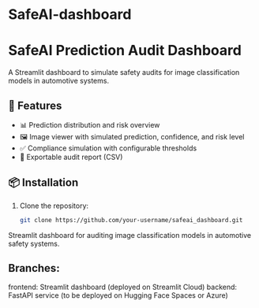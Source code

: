 # SafeAI-dashboard

# SafeAI Prediction Audit Dashboard

A Streamlit dashboard to simulate safety audits for image classification models in automotive systems.

## 🚀 Features

- 📊 Prediction distribution and risk overview
- 🖼️ Image viewer with simulated prediction, confidence, and risk level
- ✅ Compliance simulation with configurable thresholds
- 📄 Exportable audit report (CSV)

## 📦 Installation

1. Clone the repository:
   ```bash
   git clone https://github.com/your-username/safeai_dashboard.git
Streamlit dashboard for auditing image classification models in automotive safety systems.

## Branches:

frontend: Streamlit dashboard (deployed on Streamlit Cloud)
backend: FastAPI service (to be deployed on Hugging Face Spaces or Azure)
